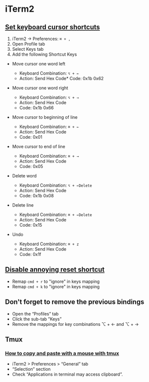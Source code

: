 # iTerm2

## [Set keyboard cursor shortcuts](https://code.i-harness.com/en/q/5eaee5)

1. iTerm2 -> Preferences: `⌘ + ,`
2. Open Profile tab
3. Select Keys tab
4. Add the following Shortcut Keys

* Move cursor one word left
  * Keyboard Combination: `⌥ + ←`
  * Action: Send Hex Code* Code: 0x1b 0x62

* Move cursor one word right
  * Keyboard Combination: `⌥ + →`
  * Action: Send Hex Code
  * Code: 0x1b 0x66

* Move cursor to beginning of line
  * Keyboard Combination: `⌘ + ←`
  * Action: Send Hex Code
  * Code: 0x01

* Move cursor to end of line
  * Keyboard Combination: `⌘ + →`
  * Action: Send Hex Code
  * Code: 0x05

* Delete word
  * Keyboard Combination: `⌥ + ←Delete`
  * Action: Send Hex Code
  * Code: 0x1b 0x08

* Delete line
  * Keyboard Combination: `⌘ + ←Delete`
  * Action: Send Hex Code
  * Code: 0x15

* Undo
  * Keyboard Combination: `⌘ + z`
  * Action: Send Hex Code
  * Code: 0x1f

## [Disable annoying reset shortcut](https://superuser.com/questions/800088/why-does-cmd-r-mess-up-vim-on-the-mac-what-is-it-actually-trying-to-do)

* Remap `cmd + r` to "ignore" in keys mapping
* Remap `cmd + k` to "ignore" in keys mapping

## Don't forget to remove the previous bindings

* Open the “Profiles” tab
* Click the sub-tab ”Keys”
* Remove the mappings for key combinations ⌥ + ← and ⌥ + →

## Tmux

### [How to copy and paste with a mouse with tmux](https://unix.stackexchange.com/questions/318281/how-to-copy-and-paste-with-a-mouse-with-tmux)

* iTerm2 > Preferences > “General” tab
* “Selection” section
* Check “Applications in terminal may access clipboard”.
